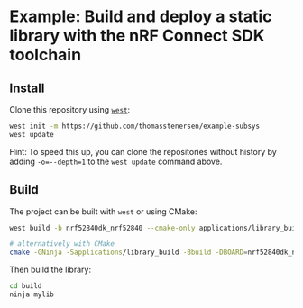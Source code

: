 # Example: Build and deploy a static library with the nRF Connect SDK toolchain


## Install

Clone this repository using [`west`](https://github.com/zephyrproject-rtos/west):

``` sh
west init -m https://github.com/thomasstenersen/example-subsys
west update
```

Hint: To speed this up, you can clone the repositories without history by adding `-o=--depth=1` to the `west update` command above.


## Build
The project can be built with `west` or using CMake:

``` sh
west build -b nrf52840dk_nrf52840 --cmake-only applications/library_build

# alternatively with CMake
cmake -GNinja -Sapplications/library_build -Bbuild -DBOARD=nrf52840dk_nrf52840
```

Then build the library:

``` sh
cd build
ninja mylib
```
